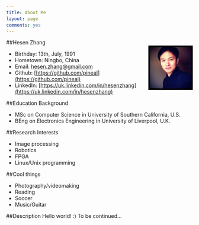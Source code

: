 ```yaml
---
title: About Me
layout: page
comments: yes
---
```

  
##Hesen Zhang    
<img src="/media/image/portfolio.jpg" alt="Hesen Zhang" width="120" height="120" align="right" />

- Birthday: 13th, July, 1991
- Hometown: Ningbo, China
- Email: [hesen.zhang@gmail.com](hesen.zhang@gmail.com)
- Github: [https://github.com/pineal](https://github.com/pineal)
- LinkedIn: [https://uk.linkedin.com/in/hesenzhang](https://uk.linkedin.com/in/hesenzhang)

##Education Background

- MSc on Computer Science in University of Southern California, U.S. 
- BEng on Electronics Engineering in University of Liverpool, U.K.

##Research Interests

- Image processing
- Robotics
- FPGA 
- Linux/Unix programming

##Cool things
- Photography/videomaking
- Reading
- Soccer
- Music/Guitar

##Description
Hello world! :) To be continued...